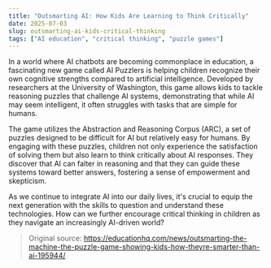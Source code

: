 ```yaml
---
title: "Outsmarting AI: How Kids Are Learning to Think Critically"
date: 2025-07-03
slug: outsmarting-ai-kids-critical-thinking
tags: ["AI education", "critical thinking", "puzzle games"]
---
```

In a world where AI chatbots are becoming commonplace in education, a fascinating new game called AI Puzzlers is helping children recognize their own cognitive strengths compared to artificial intelligence. Developed by researchers at the University of Washington, this game allows kids to tackle reasoning puzzles that challenge AI systems, demonstrating that while AI may seem intelligent, it often struggles with tasks that are simple for humans.

The game utilizes the Abstraction and Reasoning Corpus (ARC), a set of puzzles designed to be difficult for AI but relatively easy for humans. By engaging with these puzzles, children not only experience the satisfaction of solving them but also learn to think critically about AI responses. They discover that AI can falter in reasoning and that they can guide these systems toward better answers, fostering a sense of empowerment and skepticism.

As we continue to integrate AI into our daily lives, it's crucial to equip the next generation with the skills to question and understand these technologies. How can we further encourage critical thinking in children as they navigate an increasingly AI-driven world?
> Original source: https://educationhq.com/news/outsmarting-the-machine-the-puzzle-game-showing-kids-how-theyre-smarter-than-ai-195944/